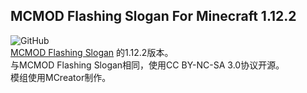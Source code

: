 ## MCMOD Flashing Slogan For Minecraft 1.12.2  
![GitHub](https://img.shields.io/github/license/Busituteng/MCMOD-Flashing-Slogan-For-Minecraft-1.12.2)  
[MCMOD Flashing Slogan](https://github.com/xiaoleqwq/MCmod-flashing-slogan) 的1.12.2版本。  
与MCMOD Flashing Slogan相同，使用CC BY-NC-SA 3.0协议开源。  
模组使用MCreator制作。
